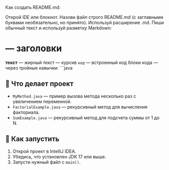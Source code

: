 Как создать README.md:

Открой IDE или блокнот.
Назови файл строго README.md (с заглавными буквами необязательно, но принято).
Используй расширение .md.
Пиши обычный текст и используй разметку Markdown:
# — заголовки
**текст** — жирный
*текст* — курсив
`код` — встроенный код
блоки кода — через тройные кавычки: ```java

## 📌 Что делает проект

- `MyMethod.java` — пример вызова метода несколько раз с увеличением переменной.
- `FactorialExample.java` — рекурсивный метод для вычисления факториала.
- `SumExample.java` — рекурсивный метод для подсчета суммы от 1 до N.

## 🚀 Как запустить

1. Открой проект в IntelliJ IDEA.
2. Убедись, что установлен JDK 17 или выше.
3. Запусти нужный файл с `main()`.